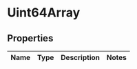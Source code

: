 # Uint64Array

## Properties
Name | Type | Description | Notes
------------ | ------------- | ------------- | -------------
